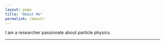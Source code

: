 ```yaml
---
layout: page
title: "About Me"
permalink: /about/
---
```


I am a researcher passionate about particle physics.

---
